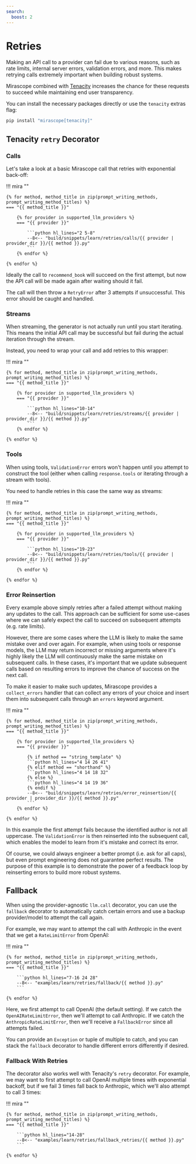 ```yaml
---
search:
  boost: 2
---
```


# Retries

Making an API call to a provider can fail due to various reasons, such as rate limits, internal server errors, validation errors, and more. This makes retrying calls extremely important when building robust systems.

Mirascope combined with [Tenacity](https://tenacity.readthedocs.io/en/latest/) increases the chance for these requests to succeed while maintaining end user transparency.

You can install the necessary packages directly or use the `tenacity` extras flag:

```python
pip install "mirascope[tenacity]"
```

## Tenacity `retry` Decorator

### Calls

Let's take a look at a basic Mirascope call that retries with exponential back-off:

!!! mira ""

    {% for method, method_title in zip(prompt_writing_methods, prompt_writing_method_titles) %}
    === "{{ method_title }}"

        {% for provider in supported_llm_providers %}
        === "{{ provider }}"

            ```python hl_lines="2 5-8"
            --8<-- "build/snippets/learn/retries/calls/{{ provider | provider_dir }}/{{ method }}.py"
            ```
        {% endfor %}

    {% endfor %}

Ideally the call to `recommend_book` will succeed on the first attempt, but now the API call will be made again after waiting should it fail.

The call will then throw a `RetryError` after 3 attempts if unsuccessful. This error should be caught and handled.

### Streams

When streaming, the generator is not actually run until you start iterating. This means the initial API call may be successful but fail during the actual iteration through the stream.

Instead, you need to wrap your call and add retries to this wrapper:

!!! mira ""

    {% for method, method_title in zip(prompt_writing_methods, prompt_writing_method_titles) %}
    === "{{ method_title }}"

        {% for provider in supported_llm_providers %}
        === "{{ provider }}"

            ```python hl_lines="10-14"
            --8<-- "build/snippets/learn/retries/streams/{{ provider | provider_dir }}/{{ method }}.py"
            ```
        {% endfor %}

    {% endfor %}

### Tools

When using tools, `ValidationError` errors won't happen until you attempt to construct the tool (either when calling `response.tools` or iterating through a stream with tools).

You need to handle retries in this case the same way as streams:

!!! mira ""

    {% for method, method_title in zip(prompt_writing_methods, prompt_writing_method_titles) %}
    === "{{ method_title }}"

        {% for provider in supported_llm_providers %}
        === "{{ provider }}"

            ```python hl_lines="19-23"
            --8<-- "build/snippets/learn/retries/tools/{{ provider | provider_dir }}/{{ method }}.py"
            ```
        {% endfor %}

    {% endfor %}

### Error Reinsertion

Every example above simply retries after a failed attempt without making any updates to the call. This approach can be sufficient for some use-cases where we can safely expect the call to succeed on subsequent attempts (e.g. rate limits).

However, there are some cases where the LLM is likely to make the same mistake over and over again. For example, when using tools or response models, the LLM may return incorrect or missing arguments where it's highly likely the LLM will continuously make the same mistake on subsequent calls. In these cases, it's important that we update subsequent calls based on resulting errors to improve the chance of success on the next call.

To make it easier to make such updates, Mirascope provides a `collect_errors` handler that can collect any errors of your choice and insert them into subsequent calls through an `errors` keyword argument.

!!! mira ""

    {% for method, method_title in zip(prompt_writing_methods, prompt_writing_method_titles) %}
    === "{{ method_title }}"

        {% for provider in supported_llm_providers %}
        === "{{ provider }}"

            {% if method == "string_template" %}
            ```python hl_lines="4 14 26 41"
            {% elif method == "shorthand" %}
            ```python hl_lines="4 14 18 32"
            {% else %}
            ```python hl_lines="4 14 19 36" 
            {% endif %}
            --8<-- "build/snippets/learn/retries/error_reinsertion/{{ provider | provider_dir }}/{{ method }}.py"
            ```
        {% endfor %}

    {% endfor %}

In this example the first attempt fails because the identified author is not all uppercase. The `ValidationError` is then reinserted into the subsequent call, which enables the model to learn from it's mistake and correct its error.

Of course, we could always engineer a better prompt (i.e. ask for all caps), but even prompt engineering does not guarantee perfect results. The purpose of this example is to demonstrate the power of a feedback loop by reinserting errors to build more robust systems.

## Fallback

When using the provider-agnostic `llm.call` decorator, you can use the `fallback` decorator to automatically catch certain errors and use a backup provider/model to attempt the call again.

For example, we may want to attempt the call with Anthropic in the event that we get a `RateLimitError` from OpenAI:

!!! mira ""

    {% for method, method_title in zip(prompt_writing_methods, prompt_writing_method_titles) %}
    === "{{ method_title }}"

        ```python hl_lines="7-16 24 28"
        --8<-- "examples/learn/retries/fallback/{{ method }}.py"
        ```

    {% endfor %}

Here, we first attempt to call OpenAI (the default setting). If we catch the `OpenAIRateLimitError`, then we'll attempt to call Anthropic. If we catch the `AnthropicRateLimitError`, then we'll receive a `FallbackError` since all attempts failed.

You can provide an `Exception` or tuple of multiple to catch, and you can stack the `fallback` decorator to handle different errors differently if desired.

### Fallback With Retries

The decorator also works well with Tenacity's `retry` decorator. For example, we may want to first attempt to call OpenAI multiple times with exponential backoff, but if we fail 3 times fall back to Anthropic, which we'll also attempt to call 3 times:

!!! mira ""

    {% for method, method_title in zip(prompt_writing_methods, prompt_writing_method_titles) %}
    === "{{ method_title }}"

        ```python hl_lines="14-28"
        --8<-- "examples/learn/retries/fallback_retries/{{ method }}.py"
        ```

    {% endfor %}
